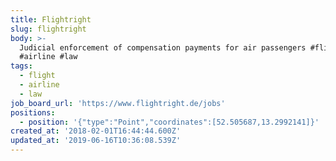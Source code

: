 ```yaml
---
title: Flightright
slug: flightright
body: >-
  Judicial enforcement of compensation payments for air passengers #flight
  #airline #law
tags:
  - flight
  - airline
  - law
job_board_url: 'https://www.flightright.de/jobs'
positions:
  - position: '{"type":"Point","coordinates":[52.505687,13.2992141]}'
created_at: '2018-02-01T16:44:44.600Z'
updated_at: '2019-06-16T10:36:08.539Z'
---
```


